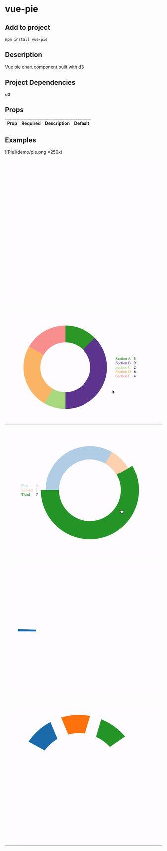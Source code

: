 # vue-pie

## Add to project
```
npm install vue-pie
```

## Description
Vue pie chart component built with d3

## Project Dependencies
d3

## Props
| Prop | Required | Description | Default |
| --- | --- | ----------- | ----------- |


## Examples
![Pie](demo/pie.png =250x)

![Basic](demo/basic.gif)

![Hover](demo/hover.gif)

![Click](demo/click.gif)

![Timer](demo/timer.gif)

![Spinner](demo/spinner.gif)